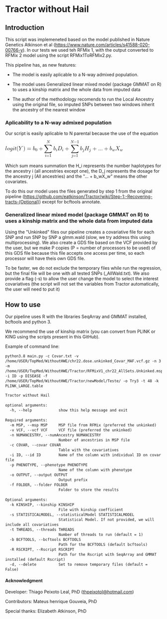 # Tractor without Hail

## Introduction

This script was implemeneted based on the model published in Nature Genetics Atkinson et al (https://www.nature.com/articles/s41588-020-00766-y). In our tests we used teh RFMix 1, with the output converted to RFMix 2 model using the script RFMix1ToRFMix2.py.

This pipeline has, as new features: 

- The model is easily aplicable to a N-way admixed population. 

- The model uses Generalized linear mixed model (package GMMAT on R) to uses a kinship matrix and the whole data from imputed data

- The author of the methodology recomends to run the Local Ancestry using the original file, so imputed SNPs between two windows inherit the ancestry of the nearest window


### Aplicability to a N-way admixed population

Our script is easily aplicable to N parental because the use of the equation

![Equation](./Equations/CodeCogsEqn.png)

Which sum means summation the H_i represents the number haplotypes for the ancestry i (all ancestries except one), the D_j represents the dosage for the ancestry j (All ancestries) and the "... + b_wX_w" means the other covariates. 

To do this our model uses the files generated by step 1 from the original pipeline (https://github.com/eatkinson/Tractor/wiki/Step-1:-Recovering-tracts-(Optional)) except for bcftools annotate. 

### Generalized linear mixed model (package GMMAT on R) to uses a kinship matrix and the whole data from imputed data

Using the "Unkinked" files our pipeline creates a covariative file for each SNP and run SNP by SNP a glmm.wald (slow, we try address this using multiprocessing). We also create a GDS file based on the VCF provided by the user, but we make P copies (P = number of processors to be used) of this GDS file because this file accepts one access per time, so each processor will have theis own GDS file.

To be faster, we do not exclude the temporary files while run the regression, but the final file will be one with all tested SNPs (<outputPrefix>_AllWald.txt). We also provide a flag (-s) to allow the user change the model to select the interest covariatives (the script will not set  the variables from Tractor automatically, the user will need to put it)
  

## How to use

Our pipeline uses R with the libraries SeqArray and GMMAT installed, bcftools and python 3.

We recommend the use of kinship matrix (you can convert from PLINK or KING using the scripts present in this GitHub).

Example of command line:

```
python3.8 main.py -c Covar.txt -v /home/USER/TopMed/WithoutHWE/chr22.dose.unkinked_Covar_MAF.vcf.gz -n 3 -m /home/USER/TopMed/WithoutHWE/Tractor/RFMixV1_chr22_AllSets.Unkinked.msp.tsv -i ID -p DISEASE -f /home/USER/TopMed/WithoutHWE/Tractor/newModel/Teste/ -o Try3 -t 48 -k PLINK_LARGE.table
```

```
Tractor without Hail

optional arguments:
  -h, --help            show this help message and exit

Required arguments:
  -m MSP, --msp MSP     MSP file from RFMix (preferred the unkinked)
  -v VCF, --vcf VCF     VCF file (preferred the unkinked)
  -n NUMANCESTRY, --numAncestry NUMANCESTRY
                        Number of ancestries in MSP file
  -c COVAR, --covar COVAR
                        Table with the covariatives
  -i ID, --id ID        Name of the column with individual ID on covar file
  -p PHENOTYPE, --phenotype PHENOTYPE
                        Name of the column with phenotype
  -o OUTPUT, --output OUTPUT
                        Output prefix
  -f FOLDER, --folder FOLDER
                        Folder to store the results

Optional arguments:
  -k KINSHIP, --kinship KINSHIP
                        File with kinship coefficient
  -s STATISTICALMODEL, --statisticalModel STATISTICALMODEL
                        Statistical Model. If not provided, we will include all covariatives
  -t THREADS, --threads THREADS
                        Number of threads to run (default = 1)
  -b BCFTOOLS, --bcftools BCFTOOLS
                        Path for the BCFTOOLS (default bcftools)
  -R RSCRIPT, --Rscript RSCRIPT
                        Path for the Rscript with SeqArray and GMMAT installed (default Rscript)
  -d, --delete          Set to remove temporary files (default = False)
```

 #### Acknowledgment
  
Developer: Thiago Peixoto Leal, PhD (thpeixotol@hotmail.com)

Contributors: Mateus henrique Gouveia, PhD

Special thanks: Elizabeth Atkinson, PhD
